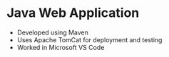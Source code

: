 # Java Web Application
* Developed using Maven
* Uses Apache TomCat for deployment and testing
* Worked in Microsoft VS Code 